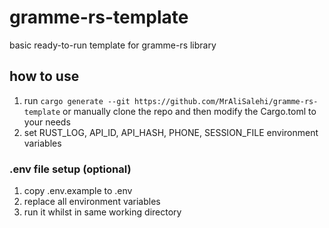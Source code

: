 # gramme-rs-template
basic ready-to-run template for gramme-rs library 


## how to use

1. run `cargo generate --git https://github.com/MrAliSalehi/gramme-rs-template` or manually clone the repo and then modify the Cargo.toml to your needs
2. set RUST_LOG, API_ID, API_HASH, PHONE, SESSION_FILE environment variables
### .env file setup (optional)
1. copy .env.example to .env
2. replace all environment variables
3. run it whilst in same working directory

